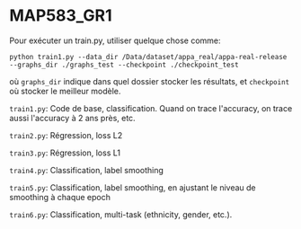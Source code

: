 # MAP583_GR1

Pour exécuter un train.py, utiliser quelque chose comme:

`python train1.py --data_dir /Data/dataset/appa_real/appa-real-release --graphs_dir ./graphs_test --checkpoint ./checkpoint_test`

où `graphs_dir` indique dans quel dossier stocker les résultats, et `checkpoint` où stocker le meilleur modèle.

`train1.py`: Code de base, classification. Quand on trace l'accuracy, on trace aussi l'accuracy à 2 ans près, etc.

`train2.py`: Régression, loss L2

`train3.py`: Régression, loss L1

`train4.py`: Classification, label smoothing

`train5.py`: Classification, label smoothing, en ajustant le niveau de smoothing à chaque epoch

`train6.py`: Classification, multi-task (ethnicity, gender, etc.).
